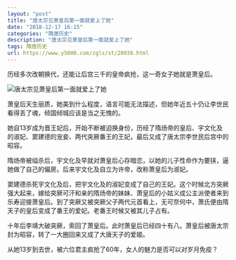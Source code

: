 ```yaml
---
layout: "post"
title: "唐太宗见萧皇后第一面就爱上了她"
date: "2018-12-17 16:15"
categories: "隋唐历史"
description: "唐太宗见萧皇后第一面就爱上了她"
tags: 隋唐历史
url: https://www.y5000.com/zgls/st/20938.html
---
```






历经多次改朝换代，还能让后宫三千的皇帝疯抢，这一奇女子她就是萧皇后。

![唐太宗见萧皇后第一面就爱上了她](/uploads/allimg/170504/6-1F5041311235c.JPG)

萧皇后天生丽质，她美到什么程度，语言可能无法描述，但她年近五十仍让李世民看得丢了魂，倾国倾城应该是当之无愧的。

她自13岁成为晋王妃后，开始不断被迫换身份，历经了隋炀帝的皇后、宇文化及的淑妃、窦建德的宠妾、两代突厥番王的王妃，最后又成了唐太宗李世民后宫中的昭容。

隋炀帝被缢杀后，宇文化及早就对萧皇后心存暗恋，以她的儿子性命作为要挟，逼她做了自己的偏房。后来宇文化及自立为许帝，改称萧皇后为淑妃。

窦建德杀死宇文化及后，把宇文化及的淑妃变成了自己的王妃。这个时候北方突厥强大起来，嫁给突厥可汗和亲的隋炀帝的妹妹、萧皇后的小姑义成公主派使者来到乐寿迎接萧皇后。到了突厥又被突厥父子两代元首看上，无可奈何中，萧氏便由隋天子的皇后变成了番王的爱妃。老番王时候又被其儿子占有。

十年后李靖大破突厥，索回了萧皇后。此时萧皇后已经四十有八。萧皇后被唐太宗封为昭容，转了一大圈回来又成了大唐天子的爱姬。

从她13岁到去世，被六位君主疯抢了60年，女人的魅力是否可以对岁月免疫？
